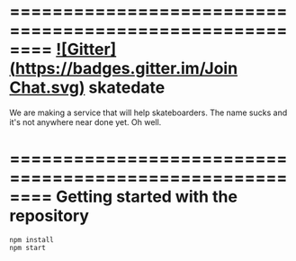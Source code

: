 ========================================================
[![Gitter](https://badges.gitter.im/Join Chat.svg)](https://gitter.im/NomadicWeb/skatedate?utm_source=badge&utm_medium=badge&utm_campaign=pr-badge&utm_content=badge)
skatedate
========================================================

We are making a service that will help skateboarders. The name sucks and it's not anywhere near done yet. Oh well.


========================================================
Getting started with the repository
========================================================

    npm install
    npm start
